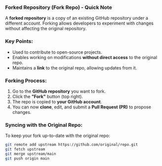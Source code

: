 
### **Forked Repository (Fork Repo) - Quick Note**

A **forked repository** is a copy of an existing GitHub repository under a different account. Forking allows developers to experiment with changes without affecting the original repository.

### **Key Points:**

- Used to contribute to open-source projects.
- Enables working on modifications **without direct access** to the original repo.
- Maintains a **link** to the original repo, allowing updates from it.

### **Forking Process:**

1. Go to the **GitHub repository** you want to fork.
2. Click the **"Fork"** button (top right).
3. The repo is copied to **your GitHub account**.
4. You can now **clone**, edit, and submit a **Pull Request (PR)** to propose changes.

### **Syncing with the Original Repo:**

To keep your fork up-to-date with the original repo:

```bash
git remote add upstream https://github.com/original/repo.git  
git fetch upstream  
git merge upstream/main  
git push origin main  
```
